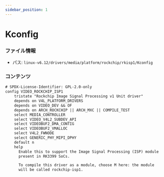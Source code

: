 ```yaml
---
sidebar_position: 1
---
```

# Kconfig

### ファイル情報

- パス: `linux-v6.12/drivers/media/platform/rockchip/rkisp1/Kconfig`

### コンテンツ

```txt
# SPDX-License-Identifier: GPL-2.0-only
config VIDEO_ROCKCHIP_ISP1
	tristate "Rockchip Image Signal Processing v1 Unit driver"
	depends on V4L_PLATFORM_DRIVERS
	depends on VIDEO_DEV && OF
	depends on ARCH_ROCKCHIP || ARCH_MXC || COMPILE_TEST
	select MEDIA_CONTROLLER
	select VIDEO_V4L2_SUBDEV_API
	select VIDEOBUF2_DMA_CONTIG
	select VIDEOBUF2_VMALLOC
	select V4L2_FWNODE
	select GENERIC_PHY_MIPI_DPHY
	default n
	help
	  Enable this to support the Image Signal Processing (ISP) module
	  present in RK3399 SoCs.

	  To compile this driver as a module, choose M here: the module
	  will be called rockchip-isp1.

```
